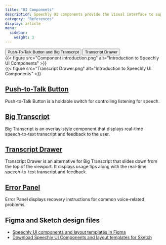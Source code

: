 ```yaml
---
title: "UI Components"
description: Speechly UI components provide the visual interface to support voice functionality.
category: "References"
display: article
menu:
  sidebar:
    weight: 3
---
```


<script>
  // updateTab function specific to this pages' tabs; called by updateTab() in app.js
  function updateTab() {
    let urlParams = new URLSearchParams(window.location.search);
    selectTab("view", urlParams.get("view"));
  }
</script>

<div class="tab">
  <button class="view ComponentIntroduction tablinks active" onclick="openTab(event, 'view=ComponentIntroduction')">Push-To-Talk Button and Big Transcript</button>
  <button class="view TranscriptDrawer tablinks" onclick="openTab(event, 'view=TranscriptDrawer')">Transcript Drawer</button>
</div>

<div class="view ComponentIntroduction tabcontent" style="display: block;">
  {{< figure src="Component introduction.png" alt="Introduction to Speechly UI Components" >}}
</div>

<div class="view TranscriptDrawer tabcontent">
  {{< figure src="Transcript Drawer.png" alt="Introduction to Speechly UI Components" >}}
</div>


## [Push-to-Talk Button](/ui-components/push-to-talk-button)

Push-to-Talk Button is a holdable switch for controlling listening for speech.

## [Big Transcript](/ui-components/big-transcript)

Big Transcript is an overlay-style component that displays real-time speech-to-text transcript and feedback to the user.

## [Transcript Drawer](/ui-components/transcript-drawer)

Transcript Drawer is an alternative for Big Transcript that slides down from the top of the viewport. It displays usage tips along with the real-time speech-to-text transcript and feedback.

## [Error Panel](/ui-components/error-panel)

Error Panel displays recovery instructions for common voice-related problems.

## Figma and Sketch design files

- [Speechly UI components and layout templates in Figma](https://www.figma.com/file/CqXMKQX6LNSnSai00P5xbz/Speechly-UI?node-id=0%3A1)
- [Download Speechly UI Components and layout templates for Sketch](https://speechly.github.io/speechly-ui-assets/speechly-ui.sketch)
